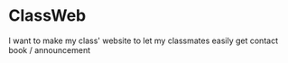 # ClassWeb
I want to make my class' website to let my classmates easily get contact book / announcement

